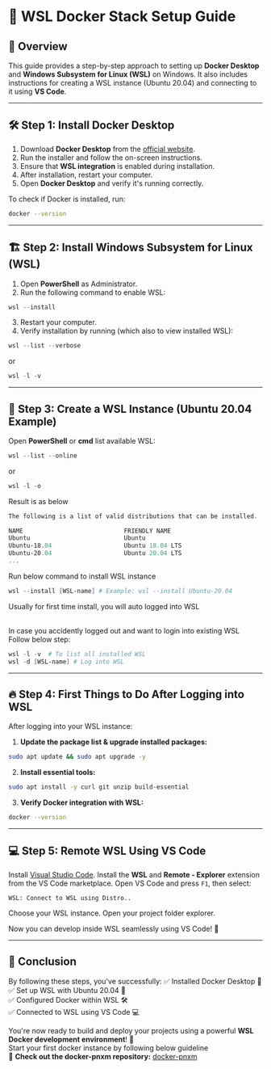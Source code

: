 # 🚀 WSL Docker Stack Setup Guide

## 📌 Overview
This guide provides a step-by-step approach to setting up **Docker Desktop** and **Windows Subsystem for Linux (WSL)** on Windows. It also includes instructions for creating a WSL instance (Ubuntu 20.04) and connecting to it using **VS Code**.

---

## 🛠️ Step 1: Install Docker Desktop

1. Download **Docker Desktop** from the [official website](https://www.docker.com/products/docker-desktop/).
2. Run the installer and follow the on-screen instructions.
3. Ensure that **WSL integration** is enabled during installation.
4. After installation, restart your computer.
5. Open **Docker Desktop** and verify it's running correctly.

To check if Docker is installed, run:
```sh
docker --version
```

---

## 🏗️ Step 2: Install Windows Subsystem for Linux (WSL)

1. Open **PowerShell** as Administrator.
2. Run the following command to enable WSL:
```powershell
wsl --install
```
3. Restart your computer.
4. Verify installation by running (which also to view installed WSL):
```powershell
wsl --list --verbose
```
or
```powershell
wsl -l -v
```

---

## 🐧 Step 3: Create a WSL Instance (Ubuntu 20.04 Example)

Open **PowerShell** or **cmd** list available WSL:   
```powershell
wsl --list --online
```
or
```powershell
wsl -l -o
```
Result is as below
```powershell
The following is a list of valid distributions that can be installed.

NAME                            FRIENDLY NAME
Ubuntu                          Ubuntu
Ubuntu-18.04                    Ubuntu 18.04 LTS
Ubuntu-20.04                    Ubuntu 20.04 LTS
...
```
Run below command to install WSL instance
```powershell
wsl --install [WSL-name] # Example: wsl --install Ubuntu-20.04
```
Usually for first time install, you will auto logged into WSL   
&nbsp;

In case you accidently logged out and want to login into existing WSL   
Follow below step:
```powershell
wsl -l -v  # To list all installed WSL
wsl -d [WSL-name] # Log into WSL
```

---

## 🔥 Step 4: First Things to Do After Logging into WSL

After logging into your WSL instance:

1. **Update the package list & upgrade installed packages:**
```sh
sudo apt update && sudo apt upgrade -y
```
2. **Install essential tools:**
```sh
sudo apt install -y curl git unzip build-essential
```
3. **Verify Docker integration with WSL:**
```sh
docker --version
```

---

## 💻 Step 5: Remote WSL Using VS Code

Install [Visual Studio Code](https://code.visualstudio.com/).
Install the **WSL** and **Remote - Explorer** extension from the VS Code marketplace.
Open VS Code and press `F1`, then select:
```
WSL: Connect to WSL using Distro..
```
Choose your WSL instance.
Open your project folder explorer.   

Now you can develop inside WSL seamlessly using VS Code! 🎉

---

## 🎯 Conclusion
By following these steps, you've successfully:
✅ Installed Docker Desktop 🐳  
✅ Set up WSL with Ubuntu 20.04 🐧  
✅ Configured Docker within WSL 🛠️  
✅ Connected to WSL using VS Code 💻  

You're now ready to build and deploy your projects using a powerful **WSL Docker development environment**! 🚀   
Start your first docker instance by following below guideline   
🔗 **Check out the docker-pnxm repository:** [docker-pnxm](https://github.com/Haqimzuhari/docker-pnxm)

